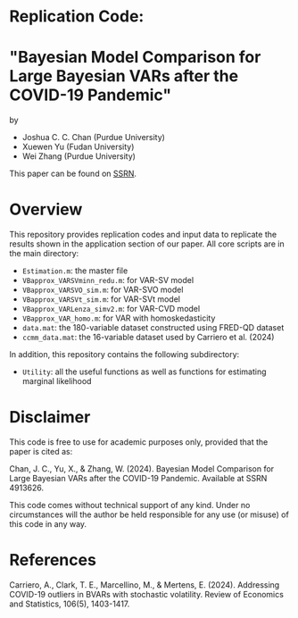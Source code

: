 # Replication Code:
# "Bayesian Model Comparison for Large Bayesian VARs after the COVID-19 Pandemic"
by
- Joshua C. C. Chan (Purdue University)
- Xuewen Yu (Fudan University)
- Wei Zhang (Purdue University)

This paper can be found on [SSRN](https://papers.ssrn.com/sol3/papers.cfm?abstract_id=4913626).

# Overview
This repository provides replication codes and input data to replicate the results shown in the application section of our paper. All core scripts are in the main directory:
- `Estimation.m`: the master file
- `VBapprox_VARSVminn_redu.m`: for VAR-SV model
- `VBapprox_VARSVO_sim.m`: for VAR-SVO model
- `VBapprox_VARSVt_sim.m`: for VAR-SVt model
- `VBapprox_VARLenza_simv2.m`: for VAR-CVD model
- `VBapprox_VAR_homo.m`: for VAR with homoskedasticity
- `data.mat`: the 180-variable dataset constructed using FRED-QD dataset
- `ccmm_data.mat`: the 16-variable dataset used by Carriero et al. (2024)
  
In addition, this repository contains the following subdirectory:
- `Utility`: all the useful functions as well as functions for estimating marginal likelihood

# Disclaimer
This code is free to use for academic purposes only, provided that the paper is cited as:

Chan, J. C., Yu, X., & Zhang, W. (2024). Bayesian Model Comparison for Large Bayesian VARs after the COVID-19 Pandemic. Available at SSRN 4913626.

This code comes without technical support of any kind. Under no circumstances will the author be held responsible for any use (or misuse) of this code in any way.

# References
Carriero, A., Clark, T. E., Marcellino, M., & Mertens, E. (2024). Addressing COVID-19 outliers in BVARs with stochastic volatility. Review of Economics and Statistics, 106(5), 1403-1417.


